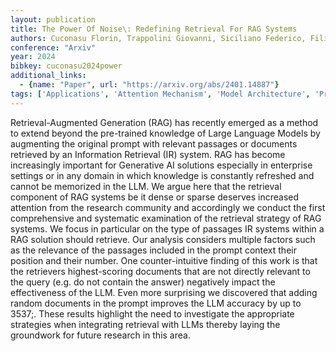 ```yaml
---
layout: publication
title: The Power Of Noise\: Redefining Retrieval For RAG Systems
authors: Cuconasu Florin, Trappolini Giovanni, Siciliano Federico, Filice Simone, Campagnano Cesare, Maarek Yoelle, Tonellotto Nicola, Silvestri Fabrizio
conference: "Arxiv"
year: 2024
bibkey: cuconasu2024power
additional_links:
  - {name: "Paper", url: "https://arxiv.org/abs/2401.14887"}
tags: ['Applications', 'Attention Mechanism', 'Model Architecture', 'Prompting', 'RAG']
---
```

Retrieval-Augmented Generation (RAG) has recently emerged as a method to extend beyond the pre-trained knowledge of Large Language Models by augmenting the original prompt with relevant passages or documents retrieved by an Information Retrieval (IR) system. RAG has become increasingly important for Generative AI solutions especially in enterprise settings or in any domain in which knowledge is constantly refreshed and cannot be memorized in the LLM. We argue here that the retrieval component of RAG systems be it dense or sparse deserves increased attention from the research community and accordingly we conduct the first comprehensive and systematic examination of the retrieval strategy of RAG systems. We focus in particular on the type of passages IR systems within a RAG solution should retrieve. Our analysis considers multiple factors such as the relevance of the passages included in the prompt context their position and their number. One counter-intuitive finding of this work is that the retrievers highest-scoring documents that are not directly relevant to the query (e.g. do not contain the answer) negatively impact the effectiveness of the LLM. Even more surprising we discovered that adding random documents in the prompt improves the LLM accuracy by up to 3537;. These results highlight the need to investigate the appropriate strategies when integrating retrieval with LLMs thereby laying the groundwork for future research in this area.

